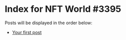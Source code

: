 # Index for NFT World #3395
Posts will be displayed in the order below:

- [Your first post](./001-first.md)

